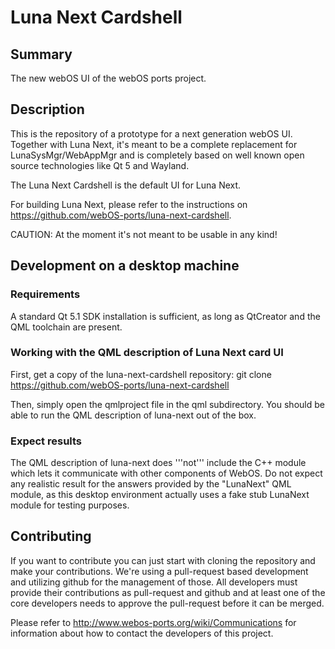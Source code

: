 Luna Next Cardshell
===================

Summary
-------
The new webOS UI of the webOS ports project.

Description
-----------
This is the repository of a prototype for a next generation webOS UI. Together with Luna Next, it's meant to be a
complete replacement for LunaSysMgr/WebAppMgr and is completely based on well known open
source technologies like Qt 5 and Wayland.

The Luna Next Cardshell is the default UI for Luna Next.

For building Luna Next, please refer to the instructions on https://github.com/webOS-ports/luna-next-cardshell.

CAUTION: At the moment it's not meant to be usable in any kind!

Development on a desktop machine
--------------------------------

### Requirements
A standard Qt 5.1 SDK installation is sufficient, as long as QtCreator and the QML toolchain are present.

### Working with the QML description of Luna Next card UI
First, get a copy of the luna-next-cardshell repository:
git clone https://github.com/webOS-ports/luna-next-cardshell

Then, simply open the qmlproject file in the qml subdirectory. You should be able to run the QML description of luna-next out of the box.

### Expect results
The QML description of luna-next does '''not''' include the C++ module which lets it communicate with other components of WebOS. Do not expect any realistic result for the answers provided by the "LunaNext" QML module, as this desktop environment actually uses a fake stub LunaNext module for testing purposes.

Contributing
------------

If you want to contribute you can just start with cloning the repository and make your
contributions. We're using a pull-request based development and utilizing github for the
management of those. All developers must provide their contributions as pull-request and
github and at least one of the core developers needs to approve the pull-request before it
can be merged.

Please refer to http://www.webos-ports.org/wiki/Communications for information about how to
contact the developers of this project.
